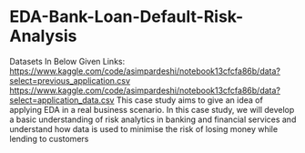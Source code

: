 # EDA-Bank-Loan-Default-Risk-Analysis
Datasets In Below Given Links:
https://www.kaggle.com/code/asimpardeshi/notebook13cfcfa86b/data?select=previous_application.csv
https://www.kaggle.com/code/asimpardeshi/notebook13cfcfa86b/data?select=application_data.csv
This case study aims to give an idea of applying EDA in a real business scenario. In this case study, we will develop a basic understanding of risk analytics in banking and financial services and understand how data is used to minimise the risk of losing money while lending to customers
